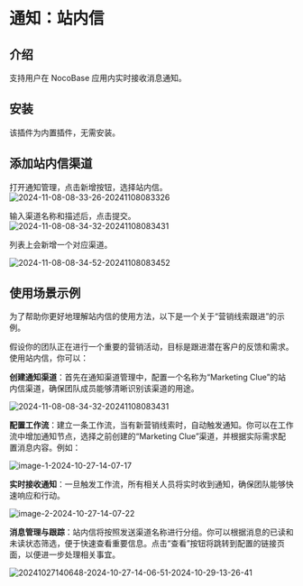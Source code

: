 # 通知：站内信

<PluginInfo name="notification-in-app-message"></PluginInfo>

## 介绍

支持用户在 NocoBase 应用内实时接收消息通知。

## 安装

该插件为内置插件，无需安装。

## 添加站内信渠道

打开通知管理，点击新增按钮，选择站内信。
![2024-11-08-08-33-26-20241108083326](https://static-docs.nocobase.com/2024-11-08-08-33-26-20241108083326.png)

输入渠道名称和描述后，点击提交。
![2024-11-08-08-34-32-20241108083431](https://static-docs.nocobase.com/2024-11-08-08-34-32-20241108083431.png)

列表上会新增一个对应渠道。

![2024-11-08-08-34-52-20241108083452](https://static-docs.nocobase.com/2024-11-08-08-34-52-20241108083452.png)

## 使用场景示例

为了帮助你更好地理解站内信的使用方法，以下是一个关于“营销线索跟进”的示例。

假设你的团队正在进行一个重要的营销活动，目标是跟进潜在客户的反馈和需求。使用站内信，你可以：

**创建通知渠道**：首先在通知渠道管理中，配置一个名称为“Marketing Clue”的站内信渠道，确保团队成员能够清晰识别该渠道的用途。
  
![2024-11-08-08-34-32-20241108083431](https://static-docs.nocobase.com/2024-11-08-08-34-32-20241108083431.png)

**配置工作流**：建立一条工作流，当有新营销线索时，自动触发通知。你可以在工作流中增加通知节点，选择之前创建的“Marketing Clue”渠道，并根据实际需求配置消息内容。例如：

![image-1-2024-10-27-14-07-17](https://static-docs.nocobase.com/image-1-2024-10-27-14-07-17.png)

**实时接收通知**：一旦触发工作流，所有相关人员将实时收到通知，确保团队能够快速响应和行动。

![image-2-2024-10-27-14-07-22](https://static-docs.nocobase.com/image-2-2024-10-27-14-07-22.png)

**消息管理与跟踪**：站内信将按照发送渠道名称进行分组。你可以根据消息的已读和未读状态筛选，便于快速查看重要信息。点击“查看”按钮将跳转到配置的链接页面，以便进一步处理相关事宜。

![20241027140648-2024-10-27-14-06-51-2024-10-29-13-26-41](https://static-docs.nocobase.com/20241027140648-2024-10-27-14-06-51-2024-10-29-13-26-41.png)

